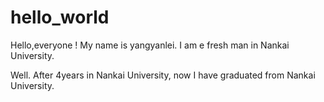 # hello_world

Hello,everyone !
My name is yangyanlei. I am e fresh man in Nankai University.


Well. After 4years in Nankai University, now  I have graduated from Nankai University.
